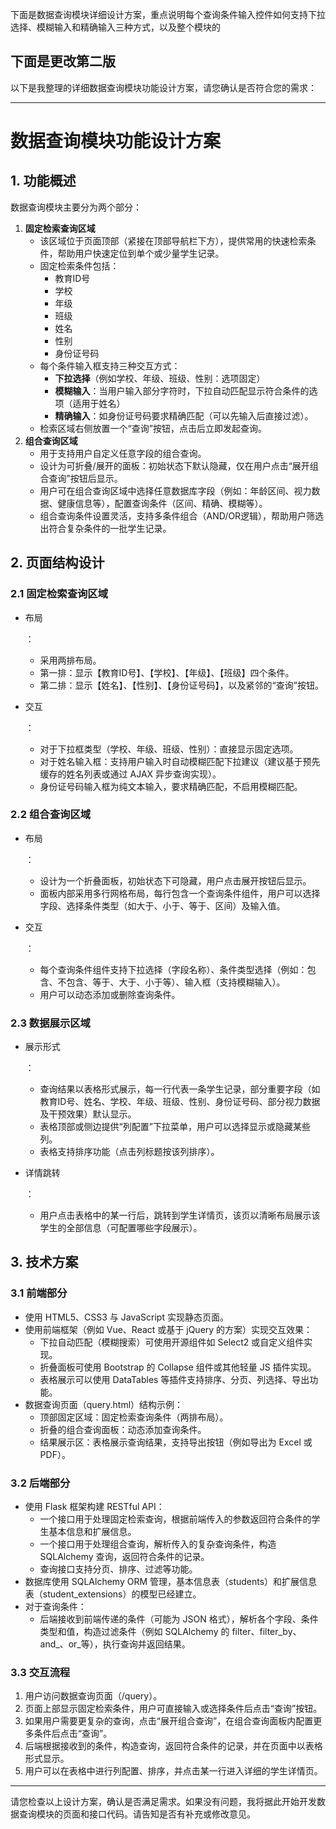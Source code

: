 下面是数据查询模块详细设计方案，重点说明每个查询条件输入控件如何支持下拉选择、模糊输入和精确输入三种方式，以及整个模块的



## 下面是更改第二版



以下是我整理的详细数据查询模块功能设计方案，请您确认是否符合您的需求：

------

# 数据查询模块功能设计方案

## 1. 功能概述

数据查询模块主要分为两个部分：

1. **固定检索查询区域**
   - 该区域位于页面顶部（紧接在顶部导航栏下方），提供常用的快速检索条件，帮助用户快速定位到单个或少量学生记录。
   - 固定检索条件包括：
     - 教育ID号
     - 学校
     - 年级
     - 班级
     - 姓名
     - 性别
     - 身份证号码
   - 每个条件输入框支持三种交互方式：
     - **下拉选择**（例如学校、年级、班级、性别：选项固定）
     - **模糊输入**：当用户输入部分字符时，下拉自动匹配显示符合条件的选项（适用于姓名）
     - **精确输入**：如身份证号码要求精确匹配（可以先输入后直接过滤）。
   - 检索区域右侧放置一个“查询”按钮，点击后立即发起查询。
2. **组合查询区域**
   - 用于支持用户自定义任意字段的组合查询。
   - 设计为可折叠/展开的面板：初始状态下默认隐藏，仅在用户点击“展开组合查询”按钮后显示。
   - 用户可在组合查询区域中选择任意数据库字段（例如：年龄区间、视力数据、健康信息等），配置查询条件（区间、精确、模糊等）。
   - 组合查询条件设置灵活，支持多条件组合（AND/OR逻辑），帮助用户筛选出符合复杂条件的一批学生记录。

## 2. 页面结构设计

### 2.1 固定检索查询区域

- 布局

  ：

  - 采用两排布局。
  - 第一排：显示【教育ID号】、【学校】、【年级】、【班级】四个条件。
  - 第二排：显示【姓名】、【性别】、【身份证号码】，以及紧邻的“查询”按钮。

- 交互

  ：

  - 对于下拉框类型（学校、年级、班级、性别）：直接显示固定选项。
  - 对于姓名输入框：支持用户输入时自动模糊匹配下拉建议（建议基于预先缓存的姓名列表或通过 AJAX 异步查询实现）。
  - 身份证号码输入框为纯文本输入，要求精确匹配，不启用模糊匹配。

### 2.2 组合查询区域

- 布局

  ：

  - 设计为一个折叠面板，初始状态下可隐藏，用户点击展开按钮后显示。
  - 面板内部采用多行网格布局，每行包含一个查询条件组件，用户可以选择字段、选择条件类型（如大于、小于、等于、区间）及输入值。

- 交互

  ：

  - 每个查询条件组件支持下拉选择（字段名称）、条件类型选择（例如：包含、不包含、等于、大于、小于等）、输入框（支持模糊输入）。
  - 用户可以动态添加或删除查询条件。

### 2.3 数据展示区域

- 展示形式

  ：

  - 查询结果以表格形式展示，每一行代表一条学生记录，部分重要字段（如教育ID号、姓名、学校、年级、班级、性别、身份证号码、部分视力数据及干预效果）默认显示。
  - 表格顶部或侧边提供“列配置”下拉菜单，用户可以选择显示或隐藏某些列。
  - 表格支持排序功能（点击列标题按该列排序）。

- 详情跳转

  ：

  - 用户点击表格中的某一行后，跳转到学生详情页，该页以清晰布局展示该学生的全部信息（可配置哪些字段展示）。

## 3. 技术方案

### 3.1 前端部分

- 使用 HTML5、CSS3 与 JavaScript 实现静态页面。
- 使用前端框架（例如 Vue、React 或基于 jQuery 的方案）实现交互效果：
  - 下拉自动匹配（模糊搜索）可使用开源组件如 Select2 或自定义组件实现。
  - 折叠面板可使用 Bootstrap 的 Collapse 组件或其他轻量 JS 插件实现。
  - 表格展示可以使用 DataTables 等插件支持排序、分页、列选择、导出功能。
- 数据查询页面（query.html）结构示例：
  - 顶部固定区域：固定检索查询条件（两排布局）。
  - 折叠的组合查询面板：动态添加查询条件。
  - 结果展示区：表格展示查询结果，支持导出按钮（例如导出为 Excel 或 PDF）。

### 3.2 后端部分

- 使用 Flask 框架构建 RESTful API：
  - 一个接口用于处理固定检索查询，根据前端传入的参数返回符合条件的学生基本信息和扩展信息。
  - 一个接口用于处理组合查询，解析传入的复杂查询条件，构造 SQLAlchemy 查询，返回符合条件的记录。
  - 查询接口支持分页、排序、过滤等功能。
- 数据库使用 SQLAlchemy ORM 管理，基本信息表（students）和扩展信息表（student_extensions）的模型已经建立。
- 对于查询条件：
  - 后端接收到前端传递的条件（可能为 JSON 格式），解析各个字段、条件类型和值，构造过滤条件（例如 SQLAlchemy 的 filter、filter_by、and_、or_等），执行查询并返回结果。

### 3.3 交互流程

1. 用户访问数据查询页面（/query）。
2. 页面上部显示固定检索条件，用户可直接输入或选择条件后点击“查询”按钮。
3. 如果用户需要更复杂的查询，点击“展开组合查询”，在组合查询面板内配置更多条件后点击“查询”。
4. 后端根据接收到的条件，构造查询，返回符合条件的记录，并在页面中以表格形式显示。
5. 用户可以在表格中进行列配置、排序，并点击某一行进入详细的学生详情页。

------

请您检查以上设计方案，确认是否满足需求。如果没有问题，我将据此开始开发数据查询模块的页面和接口代码。请告知是否有补充或修改意见。